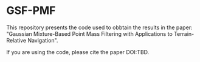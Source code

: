 # GSF-PMF

This repository presents the code used to obbtain the results in the paper: "Gaussian Mixture-Based Point Mass Filtering with Applications to Terrain-Relative Navigation".

If you are using the code, please cite the paper DOI:TBD.
